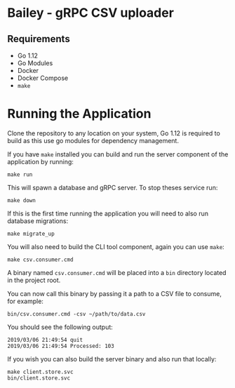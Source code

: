 # Bailey - gRPC CSV uploader

## Requirements

* Go 1.12
* Go Modules
* Docker
* Docker Compose
* `make`

# Running the Application

Clone the repository to any location on your system, Go 1.12 is required to
build as this use go modules for dependency management.

If you have `make` installed you can build and run the server component of the
application by running:

```
make run
```

This will spawn a database and gRPC server. To stop theses service run:

```
make down
```

If this is the first time running the application you will need to also run
database migrations:

```
make migrate_up
```

You will also need to build the CLI tool component, again you can use `make`:

```
make csv.consumer.cmd
```

A binary named `csv.consumer.cmd` will be placed into a `bin` directory located
in the project root.

You can now call this binary by passing it a path to a CSV file to consume, for
example:

```
bin/csv.consumer.cmd -csv ~/path/to/data.csv
```

You should see the following output:

```
2019/03/06 21:49:54 quit
2019/03/06 21:49:54 Processed: 103
```

If you wish you can also build the server binary and also run that locally:

```
make client.store.svc
bin/client.store.svc
```
